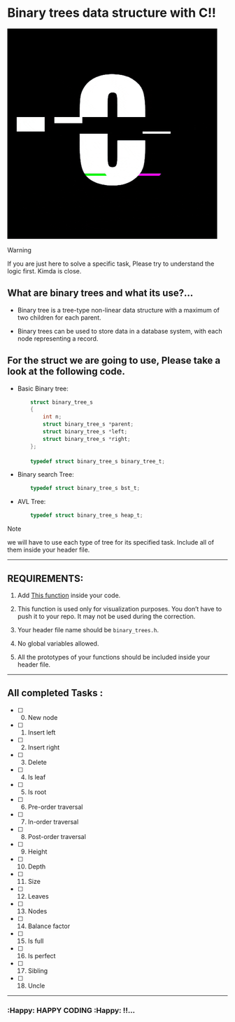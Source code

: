 # Binary trees data structure with C!!

![C](./giphy.gif)

> [!WARNING]
> If you are just here to solve a specific task, Please try to understand the logic first. Kimda is close.

## What are binary trees and what its use?...

   - Binary tree is a tree-type non-linear data structure with a maximum of two children for each parent.

   - Binary trees can be used to store data in a database system, with each node representing a record.

## For the struct we are going to use, Please take a look at the following code.

  - Basic Binary tree:
    ```c
        struct binary_tree_s
        {
            int n;
            struct binary_tree_s *parent;
            struct binary_tree_s *left;
            struct binary_tree_s *right;
        };

        typedef struct binary_tree_s binary_tree_t;
    ```

  - Binary search Tree:
    ```c
        typedef struct binary_tree_s bst_t;
    ```

  - AVL Tree:
    ```c
        typedef struct binary_tree_s heap_t;
    ```

> [!NOTE]
> we will have to use each type of tree for its specified task. Include all of them inside your header file.
----------------------

## REQUIREMENTS:

   1. Add [This function](https://github.com/alx-tools/0x1C.c/blob/master/binary_tree_print.c) inside your code.

   2. This function is used only for visualization purposes. You don’t have to push it to your repo. It may not be used during the correction.

   3. Your header file name should be `binary_trees.h`.

   4. No global variables allowed.

   5. All the prototypes of your functions should be included inside your header file.

----

## All completed Tasks :

   - [ ] 0. New node

   - [ ] 1. Insert left

   - [ ] 2. Insert right

   - [ ] 3. Delete

   - [ ] 4. Is leaf

   - [ ] 5. Is root

   - [ ] 6. Pre-order traversal

   - [ ] 7. In-order traversal

   - [ ] 8. Post-order traversal

   - [ ] 9. Height

   - [ ] 10. Depth

   - [ ] 11. Size

   - [ ] 12. Leaves

   - [ ] 13. Nodes

   - [ ] 14. Balance factor

   - [ ] 15. Is full

   - [ ] 16. Is perfect

   - [ ] 17. Sibling

   - [ ] 18. Uncle

-------

### :Happy: HAPPY CODING :Happy: !!...
